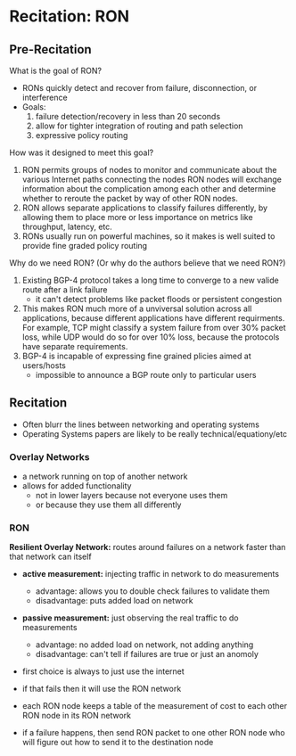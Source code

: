 # Recitation: RON
## Pre-Recitation
What is the goal of RON?

- RONs quickly detect and recover from failure, disconnection, or interference
- Goals:
    1. failure detection/recovery in less than 20 seconds
    2. allow for tighter integration of routing and path selection
    3. expressive policy routing



How was it designed to meet this goal?

1. RON permits groups of nodes to monitor and communicate about the various
    Internet paths connecting the nodes RON nodes will exchange information
    about the complication among each other and determine whether to reroute the
    packet by way of other RON nodes.
2. RON allows separate applications to classify failures differently, by
   allowing them to place more or less importance on metrics like throughput,
   latency, etc.
3. RONs usually run on powerful machines, so it makes is well suited to
   provide fine graded policy routing


Why do we need RON? (Or why do the authors believe that we need RON?)

1. Existing BGP-4 protocol takes a long time to converge to a new valide route
   after a link failure
   - it can't detect problems like packet floods or persistent congestion
2. This makes RON much more of a unviversal solution across all applications,
   because different applications have different requirments. For example, TCP
   might classify a system failure from over 30% packet loss, while UDP would
   do so for over 10% loss, because the protocols have separate requirements.
3. BGP-4 is incapable of expressing fine grained plicies aimed at users/hosts
    - impossible to announce a BGP route only to particular users

## Recitation

- Often blurr the lines between networking and operating systems
- Operating Systems papers are likely to be really technical/equationy/etc

### Overlay Networks
- a network running on top of another network
- allows for added functionality
    - not in lower layers because not everyone uses them
    - or because they use them all differently

### RON
__Resilient Overlay Network:__ routes around failures on a network faster than
that network can itself

- __active measurement:__ injecting traffic in network to do measurements
    - advantage: allows you to double check failures to validate them
    - disadvantage: puts added load on network
- __passive measurement:__ just observing the real traffic to do measurements
    - advantage: no added load on network, not adding anything
    - disadvantage: can't tell if failures are true or just an anomoly

- first choice is always to just use the internet
- if that fails then it will use the RON network
- each RON node keeps a table of the measurement of cost to each other RON node
    in its RON network
- if a failure happens, then send RON packet to one other RON node who will
    figure out how to send it to the destination node
